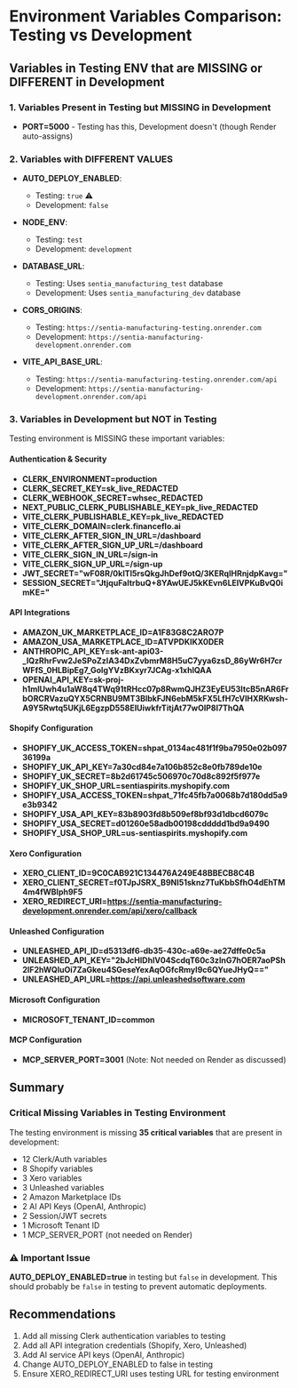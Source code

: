 # Environment Variables Comparison: Testing vs Development

## Variables in Testing ENV that are MISSING or DIFFERENT in Development

### 1. Variables Present in Testing but MISSING in Development

- **PORT=5000** - Testing has this, Development doesn't (though Render auto-assigns)

### 2. Variables with DIFFERENT VALUES

- **AUTO_DEPLOY_ENABLED**:
  - Testing: `true` ⚠️
  - Development: `false`

- **NODE_ENV**:
  - Testing: `test`
  - Development: `development`

- **DATABASE_URL**:
  - Testing: Uses `sentia_manufacturing_test` database
  - Development: Uses `sentia_manufacturing_dev` database

- **CORS_ORIGINS**:
  - Testing: `https://sentia-manufacturing-testing.onrender.com`
  - Development: `https://sentia-manufacturing-development.onrender.com`

- **VITE_API_BASE_URL**:
  - Testing: `https://sentia-manufacturing-testing.onrender.com/api`
  - Development: `https://sentia-manufacturing-development.onrender.com/api`

### 3. Variables in Development but NOT in Testing

Testing environment is MISSING these important variables:

#### Authentication & Security

- **CLERK_ENVIRONMENT=production**
- **CLERK_SECRET_KEY=sk_live_REDACTED**
- **CLERK_WEBHOOK_SECRET=whsec_REDACTED**
- **NEXT_PUBLIC_CLERK_PUBLISHABLE_KEY=pk_live_REDACTED**
- **VITE_CLERK_PUBLISHABLE_KEY=pk_live_REDACTED**
- **VITE_CLERK_DOMAIN=clerk.financeflo.ai**
- **VITE_CLERK_AFTER_SIGN_IN_URL=/dashboard**
- **VITE_CLERK_AFTER_SIGN_UP_URL=/dashboard**
- **VITE_CLERK_SIGN_IN_URL=/sign-in**
- **VITE_CLERK_SIGN_UP_URL=/sign-up**
- **JWT_SECRET="wF08R/0kITl5rsQkgJhDef9otQ/3KERqlHRnjdpKavg="**
- **SESSION_SECRET="JtjquFaltrbuQ+8YAwUEJ5kKEvn6LElVPKuBvQ0imKE="**

#### API Integrations

- **AMAZON_UK_MARKETPLACE_ID=A1F83G8C2ARO7P**
- **AMAZON_USA_MARKETPLACE_ID=ATVPDKIKX0DER**
- **ANTHROPIC_API_KEY=sk-ant-api03-\_lQzRhrFvw2JeSPoZzlA34DxZvbmrM8H5uC7yya6zsD_86yWr6H7crWFfS_0HLBipEg7_GoIgYVzBKxyr7JCAg-x1xhlQAA**
- **OPENAI_API_KEY=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**

#### Shopify Configuration

- **SHOPIFY_UK_ACCESS_TOKEN=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**
- **SHOPIFY_UK_API_KEY=7a30cd84e7a106b852c8e0fb789de10e**
- **SHOPIFY_UK_SECRET=8b2d61745c506970c70d8c892f5f977e**
- **SHOPIFY_UK_SHOP_URL=sentiaspirits.myshopify.com**
- **SHOPIFY_USA_ACCESS_TOKEN=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**
- **SHOPIFY_USA_API_KEY=83b8903fd8b509ef8bf93d1dbcd6079c**
- **SHOPIFY_USA_SECRET=d01260e58adb00198cddddd1bd9a9490**
- **SHOPIFY_USA_SHOP_URL=us-sentiaspirits.myshopify.com**

#### Xero Configuration

- **XERO_CLIENT_ID=9C0CAB921C134476A249E48BBECB8C4B**
- **XERO_CLIENT_SECRET=f0TJpJSRX_B9NI51sknz7TuKbbSfhO4dEhTM4m4fWBlph9F5**
- **XERO_REDIRECT_URI=https://sentia-manufacturing-development.onrender.com/api/xero/callback**

#### Unleashed Configuration

- **UNLEASHED_API_ID=d5313df6-db35-430c-a69e-ae27dffe0c5a**
- **UNLEASHED_API_KEY="2bJcHlDhIV04ScdqT60c3zlnG7hOER7aoPSh2IF2hWQluOi7ZaGkeu4SGeseYexAqOGfcRmyl9c6QYueJHyQ=="**
- **UNLEASHED_API_URL=https://api.unleashedsoftware.com**

#### Microsoft Configuration

- **MICROSOFT_TENANT_ID=common**

#### MCP Configuration

- **MCP_SERVER_PORT=3001** (Note: Not needed on Render as discussed)

## Summary

### Critical Missing Variables in Testing Environment

The testing environment is missing **35 critical variables** that are present in development:

- 12 Clerk/Auth variables
- 8 Shopify variables
- 3 Xero variables
- 3 Unleashed variables
- 2 Amazon Marketplace IDs
- 2 AI API Keys (OpenAI, Anthropic)
- 2 Session/JWT secrets
- 1 Microsoft Tenant ID
- 1 MCP_SERVER_PORT (not needed on Render)

### ⚠️ Important Issue

**AUTO_DEPLOY_ENABLED=true** in testing but `false` in development. This should probably be `false` in testing to prevent automatic deployments.

## Recommendations

1. Add all missing Clerk authentication variables to testing
2. Add all API integration credentials (Shopify, Xero, Unleashed)
3. Add AI service API keys (OpenAI, Anthropic)
4. Change AUTO_DEPLOY_ENABLED to false in testing
5. Ensure XERO_REDIRECT_URI uses testing URL for testing environment
